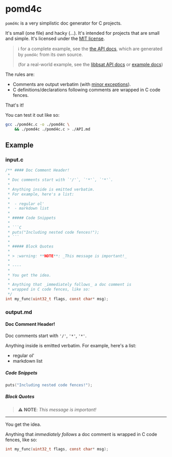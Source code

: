 # pomd4c

`pomd4c` is a very simplistic doc generator for C projects.

It's small (one file) and hacky (...).
It's intended for projects that are small and simple.
It's licensed under the [MIT license](./COPYING).

> :information_source: for a complete example, see the  [the API docs](./API.md), which are
> generated by `pomd4c` from its own source.
>
> (for a real-world example, see the [libbsat API docs](https://github.com/andrew-canaday/libbsat/blob/main/API.md) or
> [example docs](https://github.com/andrew-canaday/libbsat/blob/main/example/README.md))


The rules are:
 - Comments are output verbatim (with [minor exceptions](./API.md#this-is-how-it-works)).
 - C definitions/declarations following comments are wrapped in C code fences.

That's it!

You can test it out like so:

```bash
gcc ./pomd4c.c -o ./pomd4c \
    && ./pomd4c ./pomd4c.c > ./API.md
```

## Example

### input.c

```C
/** #### Doc Comment Header!
 *
 * Doc comments start with `'/'`, `'*'`, `'*'`.
 *
 * Anything inside is emitted verbatim.
 * For example, here's a list:
 *
 *  - regular ol'
 *  - markdown list
 *
 * ##### Code Snippets
 *
 * ```C
 * puts("Including nested code fences!");
 * ```
 *
 * ##### Block Quotes
 *
 * > :warning: **NOTE**: _This message is important!_
 *
 * ----
 *
 * You get the idea.
 *
 * Anything that _immediately follows_ a doc comment is
 * wrapped in C code fences, like so:
 */
int my_func(uint32_t flags, const char* msg);

```

### output.md

#### Doc Comment Header!

Doc comments start with `'/'`, `'*'`, `'*'`.

Anything inside is emitted verbatim.
For example, here's a list:

 - regular ol'
 - markdown list

##### Code Snippets

```C
puts("Including nested code fences!");
```

##### Block Quotes

> :warning: **NOTE**: _This message is important!_

----

You get the idea.

Anything that _immediately follows_ a doc comment is
wrapped in C code fences, like so:

```C
int my_func(uint32_t flags, const char* msg);
```



